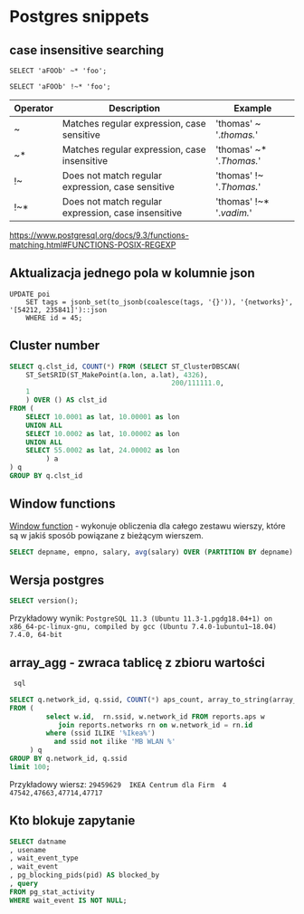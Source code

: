 # Postgres snippets

## case insensitive searching

`SELECT 'aFOOb' ~* 'foo';`

`SELECT 'aFOOb' !~* 'foo';`

| Operator | Description | Example |
|----------|-------------|---------|
| ~ 	| Matches regular expression, case sensitive | 'thomas' ~ '.*thomas.*' |
| ~* | Matches regular expression, case insensitive | 'thomas' ~* '.*Thomas.*' |
| !~ | Does not match regular expression, case sensitive | 'thomas' !~ '.*Thomas.*' |
| !~* | Does not match regular expression, case insensitive | 'thomas' !~* '.*vadim.*' |

https://www.postgresql.org/docs/9.3/functions-matching.html#FUNCTIONS-POSIX-REGEXP

## Aktualizacja jednego pola w kolumnie json

```
UPDATE poi
    SET tags = jsonb_set(to_jsonb(coalesce(tags, '{}')), '{networks}', '[54212, 235841]')::json
    WHERE id = 45;
```

## Cluster number

``` sql
SELECT q.clst_id, COUNT(*) FROM (SELECT ST_ClusterDBSCAN(
    ST_SetSRID(ST_MakePoint(a.lon, a.lat), 4326),
                                        200/111111.0,
    1
    ) OVER () AS clst_id
FROM (
    SELECT 10.0001 as lat, 10.00001 as lon
    UNION ALL
    SELECT 10.0002 as lat, 10.00002 as lon
    UNION ALL
    SELECT 55.0002 as lat, 24.00002 as lon
         ) a
) q
GROUP BY q.clst_id
```

## Window functions

[Window function](https://www.postgresql.org/docs/9.6/tutorial-window.html) - wykonuje obliczenia dla całego zestawu wierszy, które są w jakiś sposób powiązane z bieżącym wierszem.

``` sql
SELECT depname, empno, salary, avg(salary) OVER (PARTITION BY depname) FROM empsalary;
```

## Wersja postgres

``` sql
SELECT version();
```

Przykładowy wynik:
`PostgreSQL 11.3 (Ubuntu 11.3-1.pgdg18.04+1) on x86_64-pc-linux-gnu, compiled by gcc (Ubuntu 7.4.0-1ubuntu1~18.04) 7.4.0, 64-bit`

## array_agg - zwraca tablicę z zbioru wartości

``` sql
 sql

SELECT q.network_id, q.ssid, COUNT(*) aps_count, array_to_string(array_agg(distinct "id"), ',') AS aps_id
FROM (
         select w.id,  rn.ssid, w.network_id FROM reports.aps w
            join reports.networks rn on w.network_id = rn.id
         where (ssid ILIKE '%Ikea%')
           and ssid not ilike 'MB WLAN %'
     ) q
GROUP BY q.network_id, q.ssid
limit 100;
```

Przykładowy wiersz:
`29459629  IKEA Centrum dla Firm  4  47542,47663,47714,47717`

## Kto blokuje zapytanie

``` sql
SELECT datname
, usename
, wait_event_type
, wait_event
, pg_blocking_pids(pid) AS blocked_by
, query
FROM pg_stat_activity
WHERE wait_event IS NOT NULL;
```
